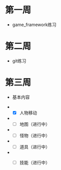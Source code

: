 # 第一周
* game_framework练习
# 第二周
* git练习
# 第三周
- 基本内容
* - [x] 人物移动 
* - [ ] 地图（进行中）
* - [ ] 怪物（进行中）
* - [ ] 道具（进行中）
* - [ ] 技能（进行中）
	